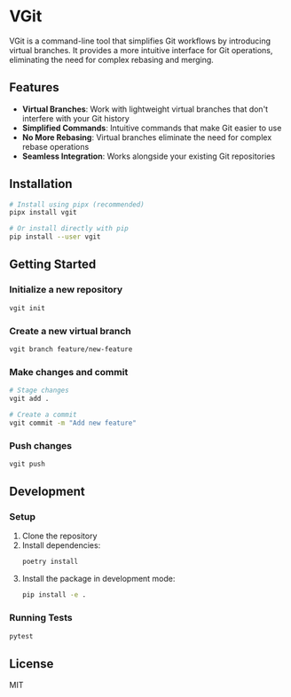 # VGit

VGit is a command-line tool that simplifies Git workflows by introducing virtual branches. It provides a more intuitive interface for Git operations, eliminating the need for complex rebasing and merging.

## Features

- **Virtual Branches**: Work with lightweight virtual branches that don't interfere with your Git history
- **Simplified Commands**: Intuitive commands that make Git easier to use
- **No More Rebasing**: Virtual branches eliminate the need for complex rebase operations
- **Seamless Integration**: Works alongside your existing Git repositories

## Installation

```bash
# Install using pipx (recommended)
pipx install vgit

# Or install directly with pip
pip install --user vgit
```

## Getting Started

### Initialize a new repository
```bash
vgit init
```

### Create a new virtual branch
```bash
vgit branch feature/new-feature
```

### Make changes and commit
```bash
# Stage changes
vgit add .

# Create a commit
vgit commit -m "Add new feature"
```

### Push changes
```bash
vgit push
```

## Development

### Setup
1. Clone the repository
2. Install dependencies:
   ```bash
   poetry install
   ```
3. Install the package in development mode:
   ```bash
   pip install -e .
   ```

### Running Tests
```bash
pytest
```

## License

MIT